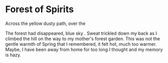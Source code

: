 # Forest of Spirits

Across the yellow dusty path, over the 

The forest had disappeared, blue sky . Sweat trickled down my back as I climbed the hill on the way to my mother's forest garden. This was not the gentle warmth of Spring that I remembered, it felt hot, much too warmer. Maybe, I have been away from home for too long I thought and my memory is hazy.

